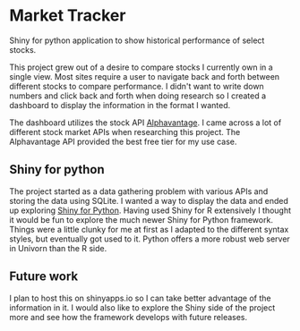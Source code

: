 # Market Tracker

Shiny for python application to show historical performance of select stocks.

This project grew out of a desire to compare stocks I currently own in a single view. Most sites
require a user to navigate back and forth between different stocks to compare performance. I didn't want to write down numbers and click back and forth when doing research so I created a dashboard to display the information in the format I wanted.

The dashboard utilizes the stock API [Alphavantage](https://www.alphavantage.co/). I came across a lot of different stock market APIs when researching this project. The Alphavantage API provided the best free tier for my use case.

## Shiny for python

The project started as a data gathering problem with various APIs and storing the data using SQLite. I wanted a way to display the data and ended up exploring [Shiny for Python](https://shiny.posit.co/py/). Having used Shiny for R extensively I thought it would be fun to explore the much newer Shiny for Python framework. Things were a little clunky for me at first as I adapted to the different syntax styles, but eventually got used to it. Python offers a more robust web server in Univorn than the R side.

## Future work
I plan to host this on shinyapps.io so I can take better advantage of the information in it. I would also like to explore the Shiny side of the project more and see how the framework develops with future releases. 

